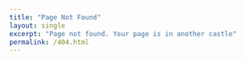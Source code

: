 ```yaml
---
title: "Page Not Found"
layout: single
excerpt: "Page not found. Your page is in another castle"
permalink: /404.html
---
```

